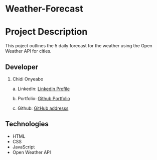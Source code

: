 # Weather-Forecast
# Project Description
This poject outlines the 5 daily forecast for the weather using the Open Weather API for cities.

## Developer
     

1. Chidi Onyeabo

    a. LinkedIn:   [LinkedIn Profile](http://linkedin.com/in/franklin-onyeabo-b168631a1)

    b. Portfolio:  [Github Portfolio](http://fonyeabo12.github.io/)

    c. Github:     [GitHub addresss](http://github.com/fonyeabo12)

 
## Technologies
* HTML
* CSS
* JavaScript
* Open Weather API
